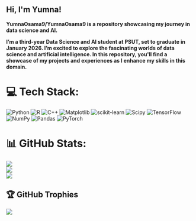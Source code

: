 ## Hi, I'm Yumna!

**YumnaOsama9/YumnaOsama9 is a repository showcasing my journey in data science and AI.**

**I’m a third-year Data Science and AI student at PSUT, set to graduate in January 2026. I’m excited to explore the fascinating worlds of data science and artificial intelligence. In this repository, you'll find a showcase of my projects and experiences as I enhance my skills in this domain.**


# 💻 Tech Stack:
![Python](https://img.shields.io/badge/python-3670A0?style=for-the-badge&logo=python&logoColor=ffdd54) ![R](https://img.shields.io/badge/r-%23276DC3.svg?style=for-the-badge&logo=r&logoColor=white) ![C++](https://img.shields.io/badge/c++-%2300599C.svg?style=for-the-badge&logo=c%2B%2B&logoColor=white) ![Matplotlib](https://img.shields.io/badge/Matplotlib-%23ffffff.svg?style=for-the-badge&logo=Matplotlib&logoColor=black) ![scikit-learn](https://img.shields.io/badge/scikit--learn-%23F7931E.svg?style=for-the-badge&logo=scikit-learn&logoColor=white) ![Scipy](https://img.shields.io/badge/SciPy-%230C55A5.svg?style=for-the-badge&logo=scipy&logoColor=%white) ![TensorFlow](https://img.shields.io/badge/TensorFlow-%23FF6F00.svg?style=for-the-badge&logo=TensorFlow&logoColor=white) ![NumPy](https://img.shields.io/badge/numpy-%23013243.svg?style=for-the-badge&logo=numpy&logoColor=white) ![Pandas](https://img.shields.io/badge/pandas-%23150458.svg?style=for-the-badge&logo=pandas&logoColor=white) ![PyTorch](https://img.shields.io/badge/PyTorch-%23EE4C2C.svg?style=for-the-badge&logo=PyTorch&logoColor=white)

# 📊 GitHub Stats:
![](https://github-readme-stats.vercel.app/api?username=YumnaOsama9&theme=dark&hide_border=false&include_all_commits=false&count_private=false)<br/>
![](https://github-readme-streak-stats.herokuapp.com/?user=YumnaOsama9&theme=dark&hide_border=false)<br/>
![](https://github-readme-stats.vercel.app/api/top-langs/?username=YumnaOsama9&theme=dark&hide_border=false&include_all_commits=false&count_private=false&layout=compact)

## 🏆 GitHub Trophies
![](https://github-profile-trophy.vercel.app/?username=YumnaOsama9&theme=radical&no-frame=false&no-bg=true&margin-w=4)

<!-- Proudly created with GPRM ( https://gprm.itsvg.in ) -->

